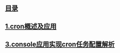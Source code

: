## [目录](https://github.com/jhq0113/yafr/blob/master/docs/index.md)

## [1.cron概述及应用](https://github.com/jhq0113/yafr/blob/master/docs/cron/1.cron概述及应用.md)

## [3.console应用实现cron任务配置解析](https://github.com/jhq0113/yafr/blob/master/docs/cron/3.console应用实现cron任务配置解析)